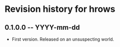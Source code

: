 # Revision history for hrows

## 0.1.0.0  -- YYYY-mm-dd

* First version. Released on an unsuspecting world.
